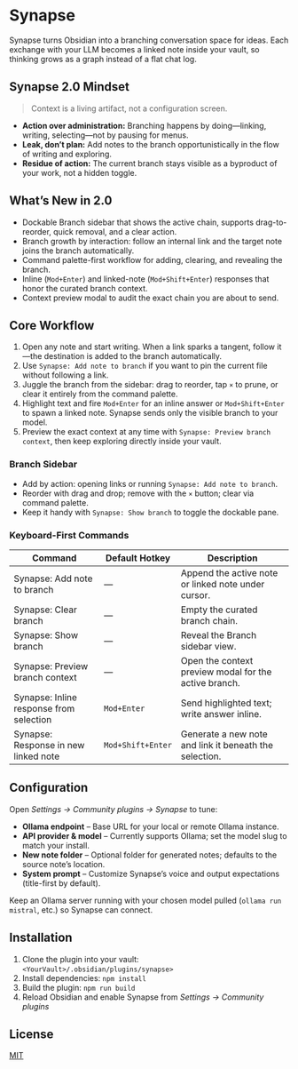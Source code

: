 # Synapse

Synapse turns Obsidian into a branching conversation space for ideas. Each exchange with your LLM becomes a linked note inside your vault, so thinking grows as a graph instead of a flat chat log.

## Synapse 2.0 Mindset

> Context is a living artifact, not a configuration screen.

- **Action over administration:** Branching happens by doing—linking, writing, selecting—not by pausing for menus.
- **Leak, don’t plan:** Add notes to the branch opportunistically in the flow of writing and exploring.
- **Residue of action:** The current branch stays visible as a byproduct of your work, not a hidden toggle.

## What’s New in 2.0

- Dockable Branch sidebar that shows the active chain, supports drag-to-reorder, quick removal, and a clear action.
- Branch growth by interaction: follow an internal link and the target note joins the branch automatically.
- Command palette-first workflow for adding, clearing, and revealing the branch.
- Inline (`Mod+Enter`) and linked-note (`Mod+Shift+Enter`) responses that honor the curated branch context.
- Context preview modal to audit the exact chain you are about to send.

## Core Workflow

1. Open any note and start writing. When a link sparks a tangent, follow it—the destination is added to the branch automatically.
2. Use `Synapse: Add note to branch` if you want to pin the current file without following a link.
3. Juggle the branch from the sidebar: drag to reorder, tap `×` to prune, or clear it entirely from the command palette.
4. Highlight text and fire `Mod+Enter` for an inline answer or `Mod+Shift+Enter` to spawn a linked note. Synapse sends only the visible branch to your model.
5. Preview the exact context at any time with `Synapse: Preview branch context`, then keep exploring directly inside your vault.

### Branch Sidebar

- Add by action: opening links or running `Synapse: Add note to branch`.
- Reorder with drag and drop; remove with the `×` button; clear via command palette.
- Keep it handy with `Synapse: Show branch` to toggle the dockable pane.

### Keyboard-First Commands

| Command                                 | Default Hotkey    | Description                                            |
| --------------------------------------- | ----------------- | ------------------------------------------------------ |
| Synapse: Add note to branch             | —                 | Append the active note or linked note under cursor.    |
| Synapse: Clear branch                   | —                 | Empty the curated branch chain.                        |
| Synapse: Show branch                    | —                 | Reveal the Branch sidebar view.                        |
| Synapse: Preview branch context         | —                 | Open the context preview modal for the active branch.  |
| Synapse: Inline response from selection | `Mod+Enter`       | Send highlighted text; write answer inline.            |
| Synapse: Response in new linked note    | `Mod+Shift+Enter` | Generate a new note and link it beneath the selection. |

## Configuration

Open _Settings → Community plugins → Synapse_ to tune:

- **Ollama endpoint** – Base URL for your local or remote Ollama instance.
- **API provider & model** – Currently supports Ollama; set the model slug to match your install.
- **New note folder** – Optional folder for generated notes; defaults to the source note’s location.
- **System prompt** – Customize Synapse’s voice and output expectations (title-first by default).

Keep an Ollama server running with your chosen model pulled (`ollama run mistral`, etc.) so Synapse can connect.

## Installation

1. Clone the plugin into your vault: `<YourVault>/.obsidian/plugins/synapse>`
2. Install dependencies: `npm install`
3. Build the plugin: `npm run build`
4. Reload Obsidian and enable Synapse from _Settings → Community plugins_

## License

[MIT](https://choosealicense.com/licenses/mit/)
